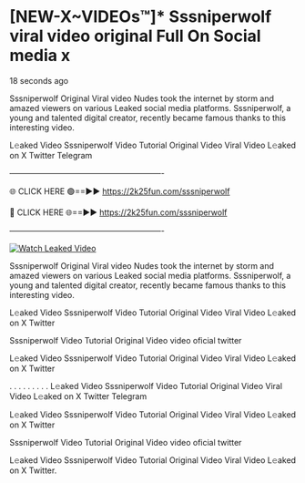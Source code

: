 # [NEW-X~VIDEOs™]* Sssniperwolf viral video original Full On Social media x

18 seconds ago

Sssniperwolf Original Viral video Nudes took the internet by storm and amazed viewers on various Leaked social media platforms. Sssniperwolf, a young and talented digital creator, recently became famous thanks to this interesting video.

L𝚎aked Video Sssniperwolf Video Tutorial Original Video Viral Video L𝚎aked on X Twitter Telegram

———————————————————-

🌐 CLICK HERE 🟢==►► https://2k25fun.com/sssniperwolf

🔴 CLICK HERE 🌐==►► https://2k25fun.com/sssniperwolf

———————————————————-

[![Watch Leaked Video](https://miro.medium.com/v2/resize:fit:828/format:webp/1*cilzJN44JGOrTw9NJCrNHA.gif "Watch Leaked Video")](https://2k25fun.com/sssniperwolf)

Sssniperwolf Original Viral video Nudes took the internet by storm and amazed viewers on various Leaked social media platforms. Sssniperwolf, a young and talented digital creator, recently became famous thanks to this interesting video.

L𝚎aked Video Sssniperwolf Video Tutorial Original Video Viral Video L𝚎aked on X Twitter

Sssniperwolf Video Tutorial Original Video video oficial twitter

L𝚎aked Video Sssniperwolf Video Tutorial Original Video Viral Video L𝚎aked on X Twitter

. . . . . . . . . L𝚎aked Video Sssniperwolf Video Tutorial Original Video Viral Video L𝚎aked on X Twitter Telegram

L𝚎aked Video Sssniperwolf Video Tutorial Original Video Viral Video L𝚎aked on X Twitter

Sssniperwolf Video Tutorial Original Video video oficial twitter

L𝚎aked Video Sssniperwolf Video Tutorial Original Video Viral Video L𝚎aked on X Twitter.
